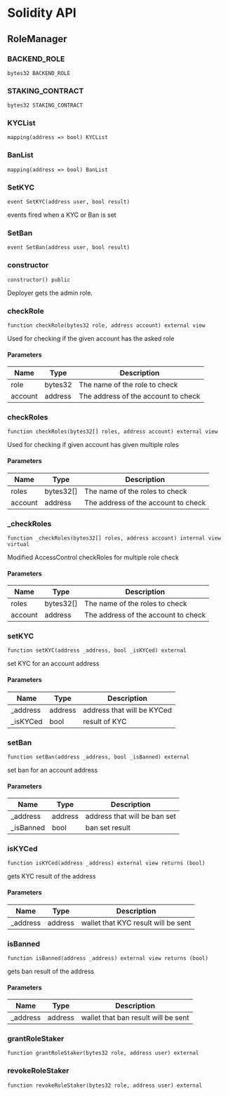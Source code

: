 # Solidity API

## RoleManager

### BACKEND_ROLE

```solidity
bytes32 BACKEND_ROLE
```

### STAKING_CONTRACT

```solidity
bytes32 STAKING_CONTRACT
```

### KYCList

```solidity
mapping(address => bool) KYCList
```

### BanList

```solidity
mapping(address => bool) BanList
```

### SetKYC

```solidity
event SetKYC(address user, bool result)
```

events fired when a KYC or Ban is set

### SetBan

```solidity
event SetBan(address user, bool result)
```

### constructor

```solidity
constructor() public
```

Deployer gets the admin role.

### checkRole

```solidity
function checkRole(bytes32 role, address account) external view
```

Used for checking if the given account has the asked role

#### Parameters

| Name | Type | Description |
| ---- | ---- | ----------- |
| role | bytes32 | The name of the role to check |
| account | address | The address of the account to check |

### checkRoles

```solidity
function checkRoles(bytes32[] roles, address account) external view
```

Used for checking if given account has given multiple roles

#### Parameters

| Name | Type | Description |
| ---- | ---- | ----------- |
| roles | bytes32[] | The name of the roles to check |
| account | address | The address of the account to check |

### _checkRoles

```solidity
function _checkRoles(bytes32[] roles, address account) internal view virtual
```

Modified AccessControl checkRoles for multiple role check

#### Parameters

| Name | Type | Description |
| ---- | ---- | ----------- |
| roles | bytes32[] | The name of the roles to check |
| account | address | The address of the account to check |

### setKYC

```solidity
function setKYC(address _address, bool _isKYCed) external
```

set KYC for an account address

#### Parameters

| Name | Type | Description |
| ---- | ---- | ----------- |
| _address | address | address that will be KYCed |
| _isKYCed | bool | result of KYC |

### setBan

```solidity
function setBan(address _address, bool _isBanned) external
```

set ban for an account address

#### Parameters

| Name | Type | Description |
| ---- | ---- | ----------- |
| _address | address | address that will be ban set |
| _isBanned | bool | ban set result |

### isKYCed

```solidity
function isKYCed(address _address) external view returns (bool)
```

gets KYC result of the address

#### Parameters

| Name | Type | Description |
| ---- | ---- | ----------- |
| _address | address | wallet that KYC result will be sent |

### isBanned

```solidity
function isBanned(address _address) external view returns (bool)
```

gets ban result of the address

#### Parameters

| Name | Type | Description |
| ---- | ---- | ----------- |
| _address | address | wallet that ban result will be sent |

### grantRoleStaker

```solidity
function grantRoleStaker(bytes32 role, address user) external
```

### revokeRoleStaker

```solidity
function revokeRoleStaker(bytes32 role, address user) external
```

